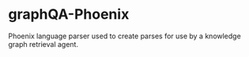 graphQA-Phoenix
===============

Phoenix language parser used to create parses for use by a knowledge graph retrieval agent.